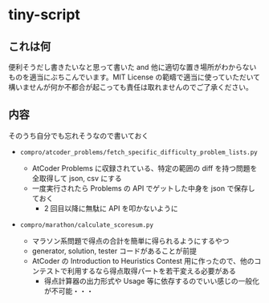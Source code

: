 # tiny-script

## これは何

便利そうだし書きたいなと思って書いた and 他に適切な置き場所がわからない ものを適当にぶちこんでいます。MIT License の範疇で適当に使っていただいて構いませんが何か不都合が起こっても責任は取れませんのでご了承ください。

## 内容

そのうち自分でも忘れそうなので書いておく

- `compro/atcoder_problems/fetch_specific_difficulty_problem_lists.py`
  - AtCoder Problems に収録されている、特定の範囲の diff を持つ問題を全取得して json, csv にする
  - 一度実行されたら Problems の API でゲットした中身を json で保存しておく
    - 2 回目以降に無駄に API を叩かないように
  
- `compro/marathon/calculate_scoresum.py`
  - マラソン系問題で得点の合計を簡単に得られるようにするやつ
  - generator, solution, tester コードがあることが前提
  - AtCoder の Introduction to Heuristics Contest 用に作ったので、他のコンテストで利用するなら得点取得パートを若干変える必要がある
    - 得点計算器の出力形式や Usage 等に依存するのでいい感じの一般化が不可能・・・

